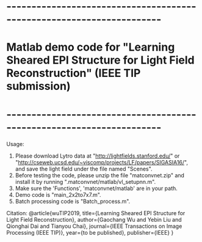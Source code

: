 # ---------------------------------------------------------------------
# Matlab demo code for "Learning Sheared EPI Structure for Light Field Reconstruction" (IEEE TIP submission)
# ---------------------------------------------------------------------

Usage:

1. Please download Lytro data at "http://lightfields.stanford.edu/" or "http://cseweb.ucsd.edu/~viscomp/projects/LF/papers/SIGASIA16/", and save the light field under the file named "Scenes".
2. Before testing the code, please unzip the file "matconvnet.zip" and install it by running ".matconvnet/matlab/vl_setupnn.m".
3. Make sure the 'Functions', 'matconvnet/matlab' are in your path.
4. Demo code is "main_2x2to7x7.m".
5. Batch processing code is "Batch_process.m".

Citation:
@article{wuTIP2019,
  title={Learning Sheared EPI Structure for Light Field Reconstruction},
  author={Gaochang Wu and Yebin Liu and Qionghai Dai and Tianyou Chai},
  journal={IEEE Transactions on Image Processing (IEEE TIP)},
  year={to be published},
  publisher={IEEE}
  }
